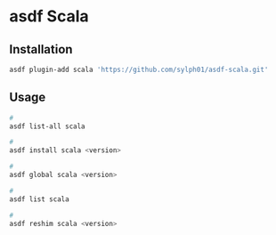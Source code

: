 # asdf Scala

## Installation

```sh
asdf plugin-add scala 'https://github.com/sylph01/asdf-scala.git'
```

## Usage

```sh
#
asdf list-all scala

#
asdf install scala <version>

#
asdf global scala <version>

#
asdf list scala

#
asdf reshim scala <version>
```
